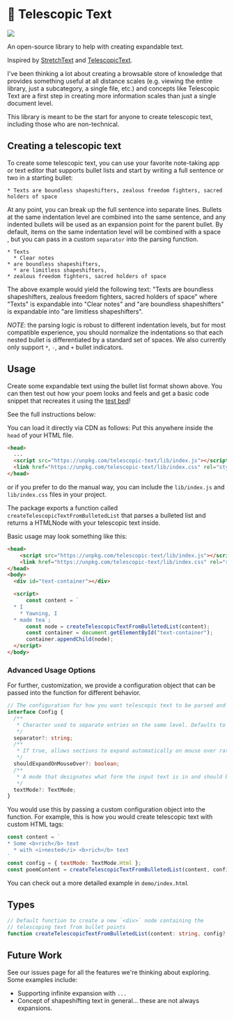 # 🔭 Telescopic Text

[![](https://img.shields.io/npm/v/telescopic-text?style=flat-square)](https://www.npmjs.com/package/telescopic-text)

An open-source library to help with creating expandable text. 

Inspired by [StretchText](https://en.wikipedia.org/wiki/StretchText) and [TelescopicText](https://www.telescopictext.org/text/KPx0nlXlKTciC).

I've been thinking a lot about creating a browsable store of knowledge that provides something useful at all distance scales
(e.g. viewing the entire library, just a subcategory, a single file, etc.) and concepts like Telescopic Text are a first step
in creating more information scales than just a single document level.

This library is meant to be the start for anyone to create telescopic text, including those who are non-technical. 

## Creating a telescopic text
To create some telescopic text, you can use your favorite note-taking app or text editor that supports bullet lists and start by writing a full sentence or two in a starting bullet:
```
* Texts are boundless shapeshifters, zealous freedom fighters, sacred holders of space
```

At any point, you can break up the full sentence into separate lines. Bullets at the same indentation level are combined into the same sentence, and any indented bullets will be used as an expansion point for the parent bullet. By default, items on the same indentation level will be combined with a space ` `, but you can pass in a custom `separator` into the parsing function.
```
* Texts
  * Clear notes
* are boundless shapeshifters,
  * are limitless shapeshifters,
* zealous freedom fighters, sacred holders of space 
```

The above example would yield the following text: "Texts are boundless shapeshifters, zealous freedom fighters, sacred holders of space" where "Texts" is expandable into "Clear notes" and "are boundless shapeshifters" is expandable into "are limitless shapeshifters".

*NOTE*: the parsing logic is robust to different indentation levels, but for most compatible experience, you should normalize the indentations so that each nested bullet is differentiated by a standard set of spaces. We also currently only support `*`, `-`, and `+` bullet indicators.

## Usage
Create some expandable text using the bullet list format shown above. You can then test out how your poem looks and feels and get a basic code snippet that recreates it using the [test bed](https://poems.verses.xyz/test)!

See the full instructions below:

You can load it directly via CDN as follows:
Put this anywhere inside the `head` of your HTML file.

```html
<head>
  ...
  <script src="https://unpkg.com/telescopic-text/lib/index.js"></script>
  <link href="https://unpkg.com/telescopic-text/lib/index.css" rel="stylesheet">
</head>
```

or if you prefer to do the manual way, you can include the `lib/index.js` and `lib/index.css` files in your project.

The package exports a function called `createTelescopicTextFromBulletedList` that parses a bulleted list and returns a HTMLNode with your telescopic text inside.

Basic usage may look something like this:
```html
<head>
    <script src="https://unpkg.com/telescopic-text/lib/index.js"></script>
    <link href="https://unpkg.com/telescopic-text/lib/index.css" rel="stylesheet">
</head>
<body>
  <div id="text-container"></div>

  <script>
      const content = `
  * I 
    * Yawning, I
  * made tea`;
      const node = createTelescopicTextFromBulletedList(content);
      const container = document.getElementById("text-container");
      container.appendChild(node);
  </script>
</body>
```

### Advanced Usage Options
For further, customization, we provide a configuration object that can be passed into the function for different behavior. 
```typescript
// The configuration for how you want telescopic text to be parsed and rendered
interface Config {
  /**
   * Character used to separate entries on the same level. Defaults to a single space (" ")
   */
  separator?: string;
  /**
   * If true, allows sections to expand automatically on mouse over rather than requiring a click. Defaults to false.
   */
  shouldExpandOnMouseOver?: boolean;
  /**
   * A mode that designates what form the input text is in and should be interpreted as. Defaults to 'text'.
   */
  textMode?: TextMode;
}
```

You would use this by passing a custom configuration object into the function. For example, this is how you would create telescopic text with custom HTML tags:
```javascript
const content = `
* Some <b>rich</b> text
  * with <i>nested</i> <b>rich</b> text
`
const config = { textMode: TextMode.Html };
const poemContent = createTelescopicTextFromBulletedList(content, config);
```

You can check out a more detailed example in `demo/index.html`



## Types
```typescript
// Default function to create a new `<div>` node containing the
// telescoping text from bullet points
function createTelescopicTextFromBulletedList(content: string, config?: Config)
```

## Future Work
See our issues page for all the features we're thinking about exploring. Some examples include:
- Supporting infinite expansion with `...`
- Concept of shapeshifting text in general... these are not always expansions.
